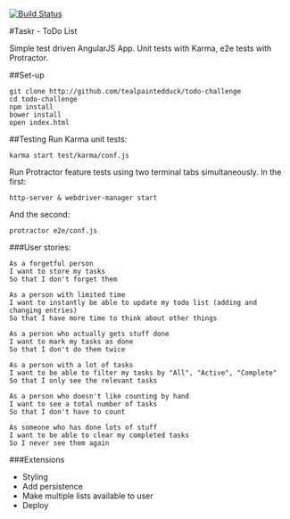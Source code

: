 [![Build Status](https://travis-ci.org/tealpaintedduck/todo_challenge.svg?branch=master)](https://travis-ci.org/tealpaintedduck/todo_challenge)

#Taskr - ToDo List

Simple test driven AngularJS App.
Unit tests with Karma, e2e tests with Protractor.

##Set-up

```
git clone http://github.com/tealpaintedduck/todo-challenge
cd todo-challenge
npm install
bower install
open index.html

```
##Testing
Run Karma unit tests:
```
karma start test/karma/conf.js
```

Run Protractor feature tests using two terminal tabs simultaneously. In the first:
```
http-server & webdriver-manager start
```
And the second:
```
protractor e2e/conf.js
```

###User stories:

```
As a forgetful person
I want to store my tasks
So that I don't forget them

As a person with limited time
I want to instantly be able to update my todo list (adding and changing entries)
So that I have more time to think about other things

As a person who actually gets stuff done
I want to mark my tasks as done
So that I don't do them twice

As a person with a lot of tasks
I want to be able to filter my tasks by "All", "Active", "Complete"
So that I only see the relevant tasks

As a person who doesn't like counting by hand
I want to see a total number of tasks
So that I don't have to count

As someone who has done lots of stuff
I want to be able to clear my completed tasks
So I never see them again
```

###Extensions
- Styling
- Add persistence
- Make multiple lists available to user
- Deploy
